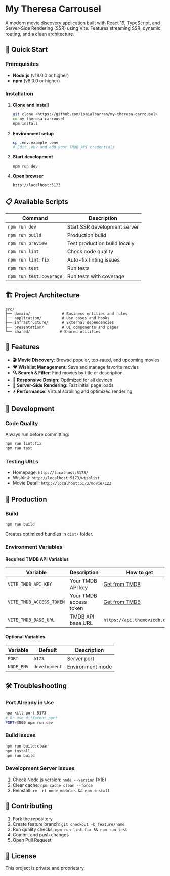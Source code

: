 # My Theresa Carrousel

A modern movie discovery application built with React 19, TypeScript, and Server-Side Rendering (SSR) using Vite. Features streaming SSR, dynamic routing, and a clean architecture.

## 🚀 Quick Start

### Prerequisites

- **Node.js** (v18.0.0 or higher)
- **npm** (v8.0.0 or higher)

### Installation

1. **Clone and install**
   ```bash
   git clone <https://github.com/isaialbarran/my-theresa-carrousel>
   cd my-theresa-carrousel
   npm install
   ```

2. **Environment setup**
   ```bash
   cp .env.example .env
   # Edit .env and add your TMDB API credentials
   ```

3. **Start development**
   ```bash
   npm run dev
   ```

4. **Open browser**
   ```
   http://localhost:5173
   ```

## 📋 Available Scripts

| Command | Description |
|---------|-------------|
| `npm run dev` | Start SSR development server |
| `npm run build` | Production build |
| `npm run preview` | Test production build locally |
| `npm run lint` | Check code quality |
| `npm run lint:fix` | Auto-fix linting issues |
| `npm run test` | Run tests |
| `npm run test:coverage` | Run tests with coverage |

## 🏗️ Project Architecture

```
src/
├── domain/              # Business entities and rules
├── application/         # Use cases and hooks
├── infrastructure/      # External dependencies
├── presentation/        # UI components and pages
└── shared/             # Shared utilities
```

## 🌟 Features

- **🎬 Movie Discovery**: Browse popular, top-rated, and upcoming movies
- **❤️ Wishlist Management**: Save and manage favorite movies
- **🔍 Search & Filter**: Find movies by title or description
- **📱 Responsive Design**: Optimized for all devices
- **🚀 Server-Side Rendering**: Fast initial page loads
- **⚡ Performance**: Virtual scrolling and optimized rendering

## 🔧 Development

### Code Quality
Always run before committing:
```bash
npm run lint:fix
npm run test
```

### Testing URLs
- Homepage: `http://localhost:5173/`
- Wishlist: `http://localhost:5173/wishlist`
- Movie Detail: `http://localhost:5173/movie/123`

## 🚀 Production

### Build
```bash
npm run build
```

Creates optimized bundles in `dist/` folder.

### Environment Variables

#### Required TMDB API Variables
| Variable | Description | How to get |
|----------|-------------|------------|
| `VITE_TMDB_API_KEY` | Your TMDB API key | [Get from TMDB](https://www.themoviedb.org/settings/api) |
| `VITE_TMDB_ACCESS_TOKEN` | Your TMDB access token | [Get from TMDB](https://www.themoviedb.org/settings/api) |
| `VITE_TMDB_BASE_URL` | TMDB API base URL | `https://api.themoviedb.org/3` |

#### Optional Variables
| Variable | Default | Description |
|----------|---------|-------------|
| `PORT` | `5173` | Server port |
| `NODE_ENV` | `development` | Environment mode |

## 🛠️ Troubleshooting

### Port Already in Use
```bash
npx kill-port 5173
# Or use different port
PORT=3000 npm run dev
```

### Build Issues
```bash
npm run build:clean
npm install
npm run build
```

### Development Server Issues
1. Check Node.js version: `node --version` (≥18)
2. Clear cache: `npm cache clean --force`
3. Reinstall: `rm -rf node_modules && npm install`

## 🤝 Contributing

1. Fork the repository
2. Create feature branch: `git checkout -b feature/name`
3. Run quality checks: `npm run lint:fix && npm run test`
4. Commit and push changes
5. Open Pull Request

## 📄 License

This project is private and proprietary.